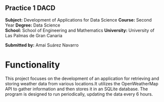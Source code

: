 ## Practice 1 DACD

**Subject:** Development of Applications for Data Science 
**Course:** Second Year 
**Degree:** Data Science  
**School:** School of Engineering and Mathematics
**University:** University of Las Palmas de Gran Canaria

**Submitted by:** Amai Suárez Navarro 

# Functionality

This project focuses on the development of an application for retrieving and storing weather data 
from various locations.It utilizes the OpenWeatherMap API to gather information and then stores it in an SQLite database. 
The program is designed to run periodically, updating the data every 6 hours.
